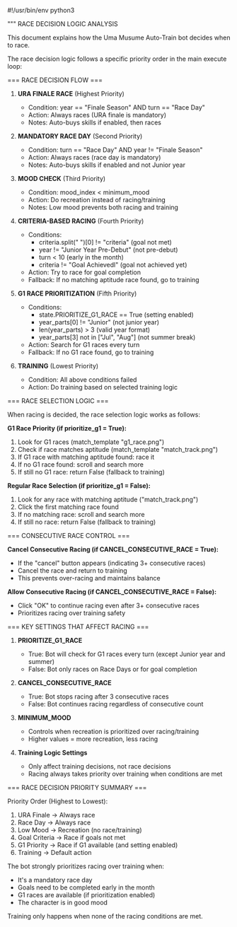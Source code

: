 #!/usr/bin/env python3

"""
RACE DECISION LOGIC ANALYSIS

This document explains how the Uma Musume Auto-Train bot decides when to race.

The race decision logic follows a specific priority order in the main execute loop:

=== RACE DECISION FLOW ===

1. **URA FINALE RACE** (Highest Priority)
   - Condition: year == "Finale Season" AND turn == "Race Day"
   - Action: Always races (URA finale is mandatory)
   - Notes: Auto-buys skills if enabled, then races

2. **MANDATORY RACE DAY** (Second Priority)
   - Condition: turn == "Race Day" AND year != "Finale Season"
   - Action: Always races (race day is mandatory)
   - Notes: Auto-buys skills if enabled and not Junior year

3. **MOOD CHECK** (Third Priority)
   - Condition: mood_index < minimum_mood
   - Action: Do recreation instead of racing/training
   - Notes: Low mood prevents both racing and training

4. **CRITERIA-BASED RACING** (Fourth Priority)
   - Conditions:
     * criteria.split(" ")[0] != "criteria" (goal not met)
     * year != "Junior Year Pre-Debut" (not pre-debut)
     * turn < 10 (early in the month)
     * criteria != "Goal Achievedl" (goal not achieved yet)
   - Action: Try to race for goal completion
   - Fallback: If no matching aptitude race found, go to training

5. **G1 RACE PRIORITIZATION** (Fifth Priority)
   - Conditions:
     * state.PRIORITIZE_G1_RACE == True (setting enabled)
     * year_parts[0] != "Junior" (not junior year)
     * len(year_parts) > 3 (valid year format)
     * year_parts[3] not in ["Jul", "Aug"] (not summer break)
   - Action: Search for G1 races every turn
   - Fallback: If no G1 race found, go to training

6. **TRAINING** (Lowest Priority)
   - Condition: All above conditions failed
   - Action: Do training based on selected training logic

=== RACE SELECTION LOGIC ===

When racing is decided, the race selection logic works as follows:

**G1 Race Priority (if prioritize_g1 = True):**
1. Look for G1 races (match_template "g1_race.png")
2. Check if race matches aptitude (match_template "match_track.png")
3. If G1 race with matching aptitude found: race it
4. If no G1 race found: scroll and search more
5. If still no G1 race: return False (fallback to training)

**Regular Race Selection (if prioritize_g1 = False):**
1. Look for any race with matching aptitude ("match_track.png")
2. Click the first matching race found
3. If no matching race: scroll and search more
4. If still no race: return False (fallback to training)

=== CONSECUTIVE RACE CONTROL ===

**Cancel Consecutive Racing (if CANCEL_CONSECUTIVE_RACE = True):**
- If the "cancel" button appears (indicating 3+ consecutive races)
- Cancel the race and return to training
- This prevents over-racing and maintains balance

**Allow Consecutive Racing (if CANCEL_CONSECUTIVE_RACE = False):**
- Click "OK" to continue racing even after 3+ consecutive races
- Prioritizes racing over training safety

=== KEY SETTINGS THAT AFFECT RACING ===

1. **PRIORITIZE_G1_RACE**
   - True: Bot will check for G1 races every turn (except Junior year and summer)
   - False: Bot only races on Race Days or for goal completion

2. **CANCEL_CONSECUTIVE_RACE**
   - True: Bot stops racing after 3 consecutive races
   - False: Bot continues racing regardless of consecutive count

3. **MINIMUM_MOOD**
   - Controls when recreation is prioritized over racing/training
   - Higher values = more recreation, less racing

4. **Training Logic Settings**
   - Only affect training decisions, not race decisions
   - Racing always takes priority over training when conditions are met

=== RACE DECISION PRIORITY SUMMARY ===

Priority Order (Highest to Lowest):
1. URA Finale → Always race
2. Race Day → Always race  
3. Low Mood → Recreation (no race/training)
4. Goal Criteria → Race if goals not met
5. G1 Priority → Race if G1 available (and setting enabled)
6. Training → Default action

The bot strongly prioritizes racing over training when:
- It's a mandatory race day
- Goals need to be completed early in the month
- G1 races are available (if prioritization enabled)
- The character is in good mood

Training only happens when none of the racing conditions are met.
